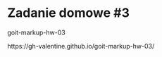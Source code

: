 <h1>Zadanie domowe #3</h1>
<p>goit-markup-hw-03</p>
https://gh-valentine.github.io/goit-markup-hw-03/
